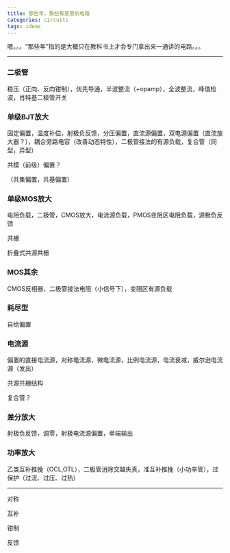 ```yaml
---
title: 那些年，那些有意思的电路
categories: circuits
tags: ideas
---
```


嗯。。。“那些年”指的是大概只在教科书上才会专门拿出来一通讲的电路。。。

---

### 二极管

稳压（正向、反向钳制），优先导通，半波整流（+opamp），全波整流，峰值检波，肖特基二极管开关

### 单级BJT放大

固定偏置，温度补偿，射极负反馈，分压偏置，直流源偏置，双电源偏置（直流放大器？），耦合旁路电容（改善动态特性），二极管接法的有源负载，复合管（同型，异型）

共模（前级）偏置？

（共集偏置，共基偏置）

### 单级MOS放大

电阻负载，二极管，CMOS放大，电流源负载，PMOS变阻区电阻负载，源极负反馈

共栅

折叠式共源共栅

### MOS其余

CMOS反相器，二极管接法电阻（小信号下），变阻区有源负载

### 耗尽型

自给偏置

### 电流源

偏置的直接电流源，对称电流源，微电流源，比例电流源，电流衰减，威尔逊电流源（发出）

共源共栅结构

复合管？

### 差分放大

射极负反馈，调零，射极电流源偏置，单端输出

### 功率放大

乙类互补推挽（OCL,OTL），二极管消除交越失真，准互补推挽（小功率管），过保护（过流、过压、过热）

---

对称

互补

钳制

反馈

